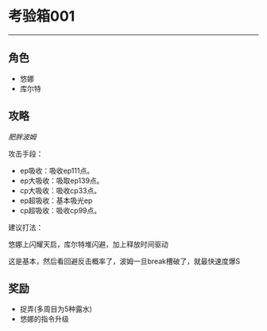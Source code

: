 # 考验箱001

---

## 角色

- 悠娜
- 库尔特

## 攻略

*肥胖波姆*

攻击手段：

- ep吸收：吸收ep111点。
- ep大吸收：吸取ep139点。
- cp大吸收：吸收cp33点。
- ep超吸收：基本吸光ep
- cp超吸收：吸收cp99点。

建议打法：

悠娜上闪耀天启，库尔特堆闪避，加上释放时间驱动

这是基本，然后看回避反击概率了，波姆一旦break槽破了，就最快速度爆S

## 奖励

- 捉弄(多周目为5种露水)
- 悠娜的指令升级